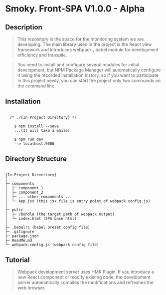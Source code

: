 Smoky. Front-SPA V1.0.0 - Alpha
===============================

Description
-----------

>This repository is the space for the monitoring system we are developing. The main library used in the project is the React view framework and introduces webpack , babel module for development efficiency and transpile.
  
>You need to install and configure several modules for initial development, but NPM Package Manager will automatically configure it using the recorded installation history, so if you want to participate in this project newly, you can start the project only two commands on the command line.

Installation
------------
~~~

  /* ./{In Project Directory} */

    $ npm install --save
    ...(It will take a while)

    $ npm run dev
    --> localhost:9000

~~~

Directory Structure
-------------------
```

{In Project Direcrtory}
│
├─ components  
│  ├─ component_1 
│  ├─ component_2
│  ├─ ... other components ...
│  └─ App.jsx (this jsx file is entry point of webpack.config.js)
│
├─ pulic  
│  ├─ /bundle (the target path of webpack output)
│  └─ index.html (SPA base html)
│
├─ .babelrc (babel preset config file)
├─ .gitignore 
├─ package.json  
├─ ReadMe.md  
└─ webpack.config.js (webpack config file)

```

Tutorial
--------

> Webpack development server uses HMR Plugin. If you introduce a new React component or modify existing code, the development server automatically compiles the modifications and refreshes the web browser.